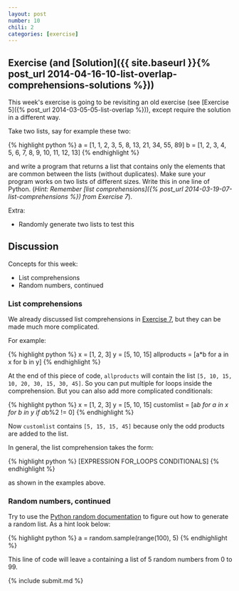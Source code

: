 ```yaml
---
layout: post
number: 10
chili: 2
categories: [exercise]
---
```


## Exercise (and [Solution]({{ site.baseurl }}{% post_url 2014-04-16-10-list-overlap-comprehensions-solutions %}))

This week's exercise is going to be revisiting an old exercise (see [Exercise 5]({% post_url 2014-03-05-05-list-overlap %})), except require the solution in a different way. 

Take two lists, say for example these two: 

{% highlight python %}
	a = [1, 1, 2, 3, 5, 8, 13, 21, 34, 55, 89]
	b = [1, 2, 3, 4, 5, 6, 7, 8, 9, 10, 11, 12, 13]
{% endhighlight %}

and write a program that returns a list that contains only the elements that are common between the lists (without duplicates). Make sure your program works on two lists of different sizes. Write this in one line of Python. (_Hint: Remember [list comprehensions]({% post_url 2014-03-19-07-list-comprehensions %}) from Exercise 7_).

Extra: 

* Randomly generate two lists to test this

## Discussion

Concepts for this week:

* List comprehensions
* Random numbers, continued

### List comprehensions

We already discussed list comprehensions in [Exercise 7](http://practicepython.blogspot.com/2014/03/exercise-7-list-comprehensions.html), but they can be made much more complicated. 

For example: 

{% highlight python %}
	x = [1, 2, 3]
	y = [5, 10, 15]
	allproducts = [a*b for a in x for b in y]
{% endhighlight %}

At the end of this piece of code, `allproducts` will contain the list `[5, 10, 15, 10, 20, 30, 15, 30, 45]`. So you can put multiple for loops inside the comprehension. But you can also add more complicated conditionals:

{% highlight python %}
	x = [1, 2, 3]
	y = [5, 10, 15]
	customlist = [a*b for a in x for b in y if a*b%2 != 0]
{% endhighlight %}

Now `customlist` contains `[5, 15, 15, 45]` because only the odd products are added to the list. 

In general, the list comprehension takes the form: 

{% highlight python %}
	[EXPRESSION FOR_LOOPS CONDITIONALS]
{% endhighlight %}

as shown in the examples above.

### Random numbers, continued

Try to use the [Python random documentation](https://docs.python.org/3.0/library/random.html) to figure out how to generate a random list. As a hint look below:

{% highlight python %}
	a = random.sample(range(100), 5)
{% endhighlight %}

This line of code will leave `a` containing a list of 5 random numbers from 0 to 99. 

{% include submit.md %}